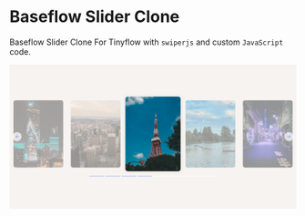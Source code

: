 # Baseflow Slider Clone

Baseflow Slider Clone For Tinyflow with `swiperjs` and custom `JavaScript` code.

[![Baseflow Slider Clone](./assets/images/github-preview.png?raw=true "Baseflow Slider Clone")](https://developer-zahid.github.io/Baseflow-Slider-Clone/)